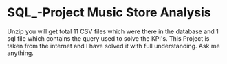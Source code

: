# SQL_-Project Music Store Analysis

Unzip you will get total 11 CSV files which were there in the database and 1 sql file which contains the query used to solve the KPI's. 
This Project is taken from the internet and I have solved it with full understanding. Ask me anything.
